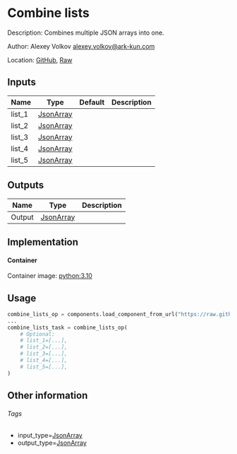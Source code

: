<!-- BEGIN_GENERATED_CONTENT -->
# Combine lists

Description: Combines multiple JSON arrays into one.

Author: Alexey Volkov <alexey.volkov@ark-kun.com>

Location: [GitHub](https://github.com/Ark-kun/pipeline_components/blob/master/components/json/List/Combine/component.yaml), [Raw](https://raw.githubusercontent.com/Ark-kun/pipeline_components/master/components/json/List/Combine/component.yaml)

## Inputs

|Name|Type|Default|Description|
|-|-|-|-|
|list_1|[JsonArray]|||
|list_2|[JsonArray]|||
|list_3|[JsonArray]|||
|list_4|[JsonArray]|||
|list_5|[JsonArray]|||

## Outputs

|Name|Type|Description|
|-|-|-|
|Output|[JsonArray]||

## Implementation

#### Container

Container image: [python:3.10](https://hub.docker.com/r/_/python)

## Usage

```python
combine_lists_op = components.load_component_from_url("https://raw.githubusercontent.com/Ark-kun/pipeline_components/master/components/json/List/Combine/component.yaml")
...
combine_lists_task = combine_lists_op(
    # Optional:
    # list_1=[...],
    # list_2=[...],
    # list_3=[...],
    # list_4=[...],
    # list_5=[...],
)
```

## Other information

###### Tags

* input_type=[JsonArray]
* output_type=[JsonArray]

[JsonArray]: https://github.com/Ark-kun/pipeline_components/tree/master/types/JsonArray
<!-- END_GENERATED_CONTENT -->
